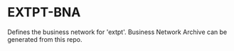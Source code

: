 # EXTPT-BNA

Defines the business network for 'extpt'. Business Network Archive can be generated from this repo.